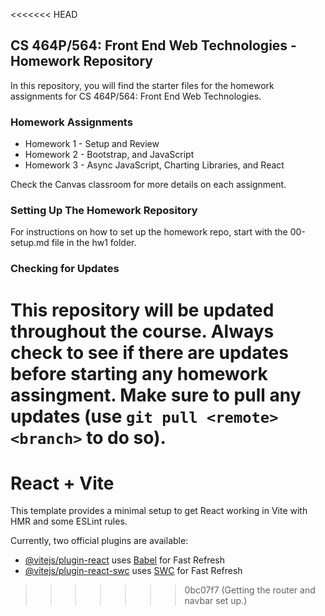 <<<<<<< HEAD
## CS 464P/564: Front End Web Technologies - Homework Repository

In this repository, you will find the starter files for the homework assignments for CS 464P/564: Front End Web Technologies.

### Homework Assignments

- Homework 1 - Setup and Review
- Homework 2 - Bootstrap, and JavaScript
- Homework 3 - Async JavaScript, Charting Libraries, and React

Check the Canvas classroom for more details on each assignment.

### Setting Up The Homework Repository

For instructions on how to set up the homework repo, start with the 00-setup.md file in the hw1 folder.

### Checking for Updates

This repository will be updated throughout the course. Always check to see if there are updates before starting any homework assingment. Make sure to pull any updates (use `git pull <remote> <branch>` to do so).
=======
# React + Vite

This template provides a minimal setup to get React working in Vite with HMR and some ESLint rules.

Currently, two official plugins are available:

- [@vitejs/plugin-react](https://github.com/vitejs/vite-plugin-react/blob/main/packages/plugin-react/README.md) uses [Babel](https://babeljs.io/) for Fast Refresh
- [@vitejs/plugin-react-swc](https://github.com/vitejs/vite-plugin-react-swc) uses [SWC](https://swc.rs/) for Fast Refresh
>>>>>>> 0bc07f7 (Getting the router and navbar set up.)
